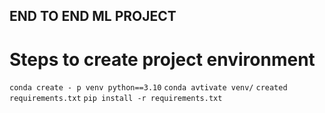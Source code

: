 ## END TO END ML PROJECT

# Steps to create project environment

`conda create - p venv python==3.10`
`conda avtivate venv/`
`created requirements.txt`
`pip install -r requirements.txt`

